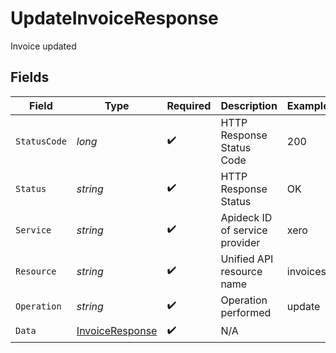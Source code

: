 # UpdateInvoiceResponse

Invoice updated


## Fields

| Field                                                         | Type                                                          | Required                                                      | Description                                                   | Example                                                       |
| ------------------------------------------------------------- | ------------------------------------------------------------- | ------------------------------------------------------------- | ------------------------------------------------------------- | ------------------------------------------------------------- |
| `StatusCode`                                                  | *long*                                                        | :heavy_check_mark:                                            | HTTP Response Status Code                                     | 200                                                           |
| `Status`                                                      | *string*                                                      | :heavy_check_mark:                                            | HTTP Response Status                                          | OK                                                            |
| `Service`                                                     | *string*                                                      | :heavy_check_mark:                                            | Apideck ID of service provider                                | xero                                                          |
| `Resource`                                                    | *string*                                                      | :heavy_check_mark:                                            | Unified API resource name                                     | invoices                                                      |
| `Operation`                                                   | *string*                                                      | :heavy_check_mark:                                            | Operation performed                                           | update                                                        |
| `Data`                                                        | [InvoiceResponse](../../Models/Components/InvoiceResponse.md) | :heavy_check_mark:                                            | N/A                                                           |                                                               |